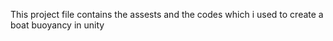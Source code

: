 This project file contains the assests and the codes which i used to create a boat buoyancy in unity 
